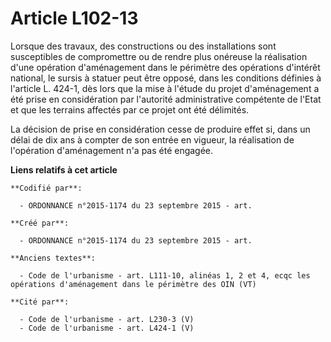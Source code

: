 # Article L102-13

Lorsque des travaux, des constructions ou des installations sont susceptibles de compromettre ou de rendre plus onéreuse la
réalisation d'une opération d'aménagement dans le périmètre des opérations d'intérêt national, le sursis à statuer peut être
opposé, dans les conditions définies à l'article L. 424-1, dès lors que la mise à l'étude du projet d'aménagement a été prise
en considération par l'autorité administrative compétente de l'Etat et que les terrains affectés par ce projet ont été
délimités. 

La décision de prise en considération cesse de produire effet si, dans un délai de dix ans à compter de son entrée en
vigueur, la réalisation de l'opération d'aménagement n'a pas été engagée.

**Liens relatifs à cet article**

	**Codifié par**:

	  - ORDONNANCE n°2015-1174 du 23 septembre 2015 - art.

	**Créé par**:

	  - ORDONNANCE n°2015-1174 du 23 septembre 2015 - art.

	**Anciens textes**:

	  - Code de l'urbanisme - art. L111-10, alinéas 1, 2 et 4, ecqc les opérations d'aménagement dans le périmètre des OIN (VT)

	**Cité par**:

	  - Code de l'urbanisme - art. L230-3 (V)
	  - Code de l'urbanisme - art. L424-1 (V)
